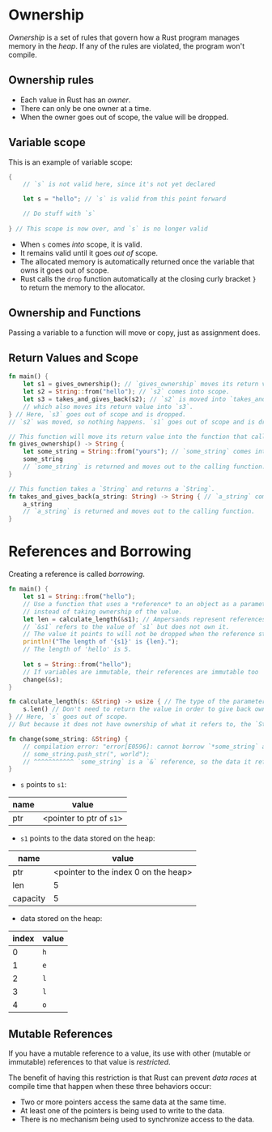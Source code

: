 # Ownership 

*Ownership* is a set of rules that govern how a Rust program manages memory in the *heap*.
If any of the rules are violated, the program won't compile.

## Ownership rules

- Each value in Rust has an *owner*.
- There can only be one owner at a time.
- When the owner goes out of scope, the value will be dropped.

## Variable scope

This is an example of variable scope:
```rust
{
    // `s` is not valid here, since it's not yet declared

    let s = "hello"; // `s` is valid from this point forward

    // Do stuff with `s`
    
} // This scope is now over, and `s` is no longer valid
```

- When `s` comes *into* scope, it is valid.
- It remains valid until it goes *out of* scope.
- The allocated memory is automatically returned once the variable that owns it goes out of scope.
- Rust calls the `drop` function automatically at the closing curly bracket `}` to return the memory to the allocator.

## Ownership and Functions

Passing a variable to a function will move or copy, just as assignment does.

## Return Values and Scope

```rust
fn main() {
    let s1 = gives_ownership(); // `gives_ownership` moves its return value into `s1`.
    let s2 = String::from("hello"); // `s2` comes into scope.
    let s3 = takes_and_gives_back(s2); // `s2` is moved into `takes_and_gives_back`,
    // which also moves its return value into `s3`.
} // Here, `s3` goes out of scope and is dropped.
// `s2` was moved, so nothing happens. `s1` goes out of scope and is dropped.

// This function will move its return value into the function that calls it.
fn gives_ownership() -> String {
    let some_string = String::from("yours"); // `some_string` comes into scope.
    some_string
    // `some_string` is returned and moves out to the calling function.
}

// This function takes a `String` and returns a `String`.
fn takes_and_gives_back(a_string: String) -> String { // `a_string` comes into scope.
    a_string
    // `a_string` is returned and moves out to the calling function.
}
```

# References and Borrowing

Creating a reference is called *borrowing*.

```rust
fn main() {
    let s1 = String::from("hello");
    // Use a function that uses a *reference* to an object as a parameter
    // instead of taking ownership of the value.
    let len = calculate_length(&s1); // Ampersands represent references.
    // `&s1` refers to the value of `s1` but does not own it.
    // The value it points to will not be dropped when the reference stops being used.
    println!("The length of '{s1}' is {len}.");
    // The length of 'hello' is 5.
    
    let s = String::from("hello");
    // If variables are immutable, their references are immutable too
    change(&s);
}

fn calculate_length(s: &String) -> usize { // The type of the parameter `s` is a reference.
    s.len() // Don't need to return the value in order to give back ownership.
} // Here, `s` goes out of scope. 
// But because it does not have ownership of what it refers to, the `String` is not dropped.

fn change(some_string: &String) {
    // compilation error: "error[E0596]: cannot borrow `*some_string` as mutable, as it is behind a `&` reference"
    // some_string.push_str(", world");
    // ^^^^^^^^^^^ `some_string` is a `&` reference, so the data it refers to cannot be borrowed as mutable
}
```

- `s` points to `s1`:

| name     | value                    |
|----------|--------------------------|
| ptr      | <pointer to ptr of `s1`> |

- `s1` points to the data stored on the heap:

| name     | value                                |
|----------|--------------------------------------|
| ptr      | <pointer to the index 0 on the heap> |
| len      | 5                                    |
| capacity | 5                                    |

- data stored on the heap:

| index | value |
|-------|-------|
| 0     | `h`   |
| 1     | `e`   |
| 2     | `l`   |
| 3     | `l`   |
| 4     | `o`   |

## Mutable References

If you have a mutable reference to a value,
its use with other (mutable or immutable) references to that value is *restricted*.

The benefit of having this restriction is that
Rust can prevent *data races* at compile time that
happen when these three behaviors occur:

- Two or more pointers access the same data at the same time.
- At least one of the pointers is being used to write to the data.
- There is no mechanism being used to synchronize access to the data.
